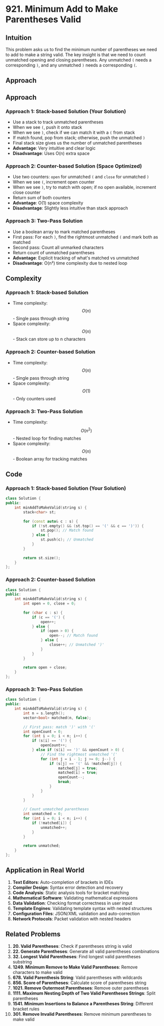 # 921. Minimum Add to Make Parentheses Valid

## Intuition
This problem asks us to find the minimum number of parentheses we need to add to make a string valid. The key insight is that we need to count unmatched opening and closing parentheses. Any unmatched `(` needs a corresponding `)`, and any unmatched `)` needs a corresponding `(`.

## Approach

## Approach

### Approach 1: Stack-based Solution (Your Solution)
- Use a stack to track unmatched parentheses
- When we see `(`, push it onto stack
- When we see `)`, check if we can match it with a `(` from stack
- If match found, pop from stack; otherwise, push the unmatched `)`
- Final stack size gives us the number of unmatched parentheses
- **Advantage**: Very intuitive and clear logic
- **Disadvantage**: Uses O(n) extra space

### Approach 2: Counter-based Solution (Space Optimized)
- Use two counters: `open` for unmatched `(` and `close` for unmatched `)`
- When we see `(`, increment open counter
- When we see `)`, try to match with open; if no open available, increment close counter
- Return sum of both counters
- **Advantage**: O(1) space complexity
- **Disadvantage**: Slightly less intuitive than stack approach

### Approach 3: Two-Pass Solution
- Use a boolean array to mark matched parentheses
- First pass: For each `)`, find the rightmost unmatched `(` and mark both as matched
- Second pass: Count all unmarked characters
- Return count of unmatched parentheses
- **Advantage**: Explicit tracking of what's matched vs unmatched
- **Disadvantage**: O(n²) time complexity due to nested loop

## Complexity

### Approach 1: Stack-based Solution
- Time complexity: $$O(n)$$ - Single pass through string
- Space complexity: $$O(n)$$ - Stack can store up to n characters

### Approach 2: Counter-based Solution
- Time complexity: $$O(n)$$ - Single pass through string
- Space complexity: $$O(1)$$ - Only counters used

### Approach 3: Two-Pass Solution
- Time complexity: $$O(n^2)$$ - Nested loop for finding matches
- Space complexity: $$O(n)$$ - Boolean array for tracking matches

## Code

### Approach 1: Stack-based Solution (Your Solution)
```cpp
class Solution {
public:
    int minAddToMakeValid(string s) {
        stack<char> st;
        
        for (const auto& c : s) {
            if (!st.empty() && (st.top() == '(' && c == ')')) {
                st.pop(); // Match found
            } else {
                st.push(c); // Unmatched
            }
        }
        
        return st.size();
    }
};
```

### Approach 2: Counter-based Solution
```cpp
class Solution {
public:
    int minAddToMakeValid(string s) {
        int open = 0, close = 0;
        
        for (char c : s) {
            if (c == '(') {
                open++;
            } else {
                if (open > 0) {
                    open--; // Match found
                } else {
                    close++; // Unmatched ')'
                }
            }
        }
        
        return open + close;
    }
};
```

### Approach 3: Two-Pass Solution
```cpp
class Solution {
public:
    int minAddToMakeValid(string s) {
        int n = s.length();
        vector<bool> matched(n, false);
        
        // First pass: match ')' with '('
        int openCount = 0;
        for (int i = 0; i < n; i++) {
            if (s[i] == '(') {
                openCount++;
            } else if (s[i] == ')' && openCount > 0) {
                // Find the rightmost unmatched '('
                for (int j = i - 1; j >= 0; j--) {
                    if (s[j] == '(' && !matched[j]) {
                        matched[j] = true;
                        matched[i] = true;
                        openCount--;
                        break;
                    }
                }
            }
        }
        
        // Count unmatched parentheses
        int unmatched = 0;
        for (int i = 0; i < n; i++) {
            if (!matched[i]) {
                unmatched++;
            }
        }
        
        return unmatched;
    }
};
```

## Application in Real World

1. **Text Editors**: Auto-completion of brackets in IDEs
2. **Compiler Design**: Syntax error detection and recovery
3. **Code Analysis**: Static analysis tools for bracket matching
4. **Mathematical Software**: Validating mathematical expressions
5. **Data Validation**: Checking format correctness in user input
6. **Template Engines**: Validating template syntax with nested structures
7. **Configuration Files**: JSON/XML validation and auto-correction
8. **Network Protocols**: Packet validation with nested headers

## Related Problems

1. **20. Valid Parentheses**: Check if parentheses string is valid
2. **22. Generate Parentheses**: Generate all valid parentheses combinations
3. **32. Longest Valid Parentheses**: Find longest valid parentheses substring
4. **1249. Minimum Remove to Make Valid Parentheses**: Remove characters to make valid
5. **678. Valid Parenthesis String**: Valid parentheses with wildcards
6. **856. Score of Parentheses**: Calculate score of parentheses string
7. **1021. Remove Outermost Parentheses**: Remove outer parentheses
8. **1111. Maximum Nesting Depth of Two Valid Parentheses Strings**: Split parentheses
9. **1541. Minimum Insertions to Balance a Parentheses String**: Different bracket rules
10. **301. Remove Invalid Parentheses**: Remove minimum parentheses to make valid
